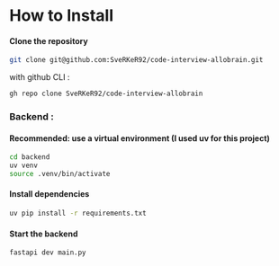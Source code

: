 # How to Install

#### Clone the repository

```bash
git clone git@github.com:SveRKeR92/code-interview-allobrain.git
```
with github CLI : 
```bash
gh repo clone SveRKeR92/code-interview-allobrain
```

### Backend :
#### Recommended: use a virtual environment (I used uv for this project)

```bash
cd backend
uv venv
source .venv/bin/activate
```

#### Install dependencies

```bash
uv pip install -r requirements.txt
```

#### Start the backend 

```bash
fastapi dev main.py
```
